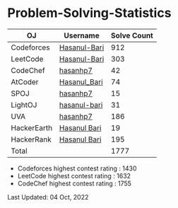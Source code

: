 # Problem-Solving-Statistics

| OJ | Username | Solve Count | 
| -- | -------- | ----------- |
| Codeforces | [Hasanul-Bari](https://codeforces.com/profile/Hasanul-Bari) | 912 | 
| LeetCode | [Hasanul-Bari](https://leetcode.com/Hasanul-Bari/) | 303 | 
| CodeChef | [hasanhp7](https://www.codechef.com/users/hasanhp7) | 42 | 
| AtCoder | [Hasanul_Bari](https://atcoder.jp/users/Hasanul_Bari) | 74 |
| SPOJ | [hasanhp7](https://www.spoj.com/users/hasanhp7/) | 15 | 
| LightOJ | [hasanul-bari](https://lightoj.com/user/hasanul-bari) | 31 | 
| UVA | [hasanhp7](https://onlinejudge.org/index.php?option=com_onlinejudge&Itemid=8&page=show_authorstats&userid=939495) | 186 |
| HackerEarth | [Hasanul Bari](https://www.hackerearth.com/@hasanhp7) | 19 |
| HackerRank | [Hasanul Bari](https://www.hackerrank.com/Hasanul_Bari) | 195 |
| Total | | 1777 |

- Codeforces highest contest rating : 1430
- LeetCode highest contest rating : 1632
- CodeChef highest contest rating : 1755

Last Updated: 04 Oct, 2022
